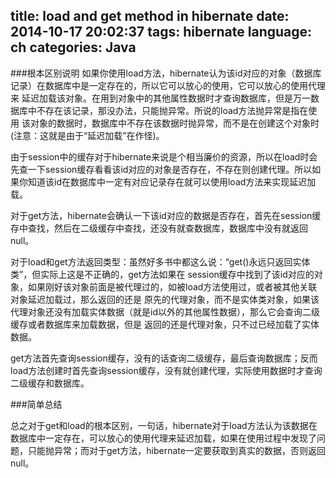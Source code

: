 title: load and get method in hibernate
date: 2014-10-17 20:02:37
tags: hibernate
language: ch
categories: Java
---
<!--more-->
###根本区别说明
如果你使用load方法，hibernate认为该id对应的对象（数据库记录）在数据库中是一定存在的，所以它可以放心的使用，它可以放心的使用代理来 延迟加载该对象。在用到对象中的其他属性数据时才查询数据库，但是万一数据库中不存在该记录，那没办法，只能抛异常。所说的load方法抛异常是指在使用 该对象的数据时，数据库中不存在该数据时抛异常，而不是在创建这个对象时(注意：这就是由于“延迟加载”在作怪)。

由于session中的缓存对于hibernate来说是个相当廉价的资源，所以在load时会先查一下session缓存看看该id对应的对象是否存在，不存在则创建代理。所以如果你知道该id在数据库中一定有对应记录存在就可以使用load方法来实现延迟加载。

对于get方法，hibernate会确认一下该id对应的数据是否存在，首先在session缓存中查找，然后在二级缓存中查找，还没有就查数据库，数据库中没有就返回null。

对于load和get方法返回类型：虽然好多书中都这么说：“get()永远只返回实体类”，但实际上这是不正确的，get方法如果在 session缓存中找到了该id对应的对象，如果刚好该对象前面是被代理过的，如被load方法使用过，或者被其他关联对象延迟加载过，那么返回的还是 原先的代理对象，而不是实体类对象，如果该代理对象还没有加载实体数据（就是id以外的其他属性数据），那么它会查询二级缓存或者数据库来加载数据，但是 返回的还是代理对象，只不过已经加载了实体数据。

get方法首先查询session缓存，没有的话查询二级缓存，最后查询数据库；反而load方法创建时首先查询session缓存，没有就创建代理，实际使用数据时才查询二级缓存和数据库。

 

###简单总结

总之对于get和load的根本区别，一句话，hibernate对于load方法认为该数据在数据库中一定存在，可以放心的使用代理来延迟加载，如果在使用过程中发现了问题，只能抛异常；而对于get方法，hibernate一定要获取到真实的数据，否则返回null。